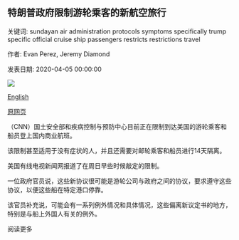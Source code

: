## 特朗普政府限制游轮乘客的新航空旅行

关键词: sundayan air administration protocols symptoms specifically trump specific official cruise ship passengers restricts restrictions travel

作者: Evan Perez, Jeremy Diamond

发表日期: 2020-04-05 00:00:00

![](https://cdn.cnn.com/cnnnext/dam/assets/200404134345-01-coral-princess-cruise-ship-0404-super-tease.jpg)

[English](Trump%20administration%20restricts%20new%20air%20travel%20for%20cruise%20ship%20passengers.md)

[原网页](https://edition.cnn.com/2020/04/05/politics/trump-air-restrictions-cruise-ship-passengers/index.html)

（CNN）国土安全部和疾病控制与预防中心目前正在限制到达美国的游轮乘客和船员登上国内商业航班。

该限制甚至适用于没有症状的人，并且还需要对邮轮乘客和船员进行14天隔离。

美国有线电视新闻网报道了在周日早些时候敲定的限制。

一位政府官员说，这些新协议很可能是游轮公司与政府之间的协议，要求遵守这些协议，以便这些船在特定港口停靠。

该官员补充说，可能会有一系列例外情况和具体情况，这些偏离新议定书的地方，特别是与船上外国人有关的例外。

阅读更多